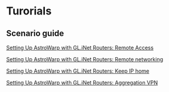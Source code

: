 # Turorials

## Scenario guide
[Setting Up AstroWarp with GL.iNet Routers: Remote Access](setting_up_astrowarp_with_glinet_routers_remote_access.md)

[Setting Up AstroWarp with GL.iNet Routers: Remote networking](setting_up_astrowarp_with_glinet_routers_remote_networking.md)

[Setting Up AstroWarp with GL.iNet Routers: Keep IP home](setting_up_astrowarp_with_glinet_routers_keep_ip_home.md)

[Setting Up AstroWarp with GL.iNet Routers: Aggregation VPN](setting_up_astrowarp_with_glinet_routers_aggregation_vpn.md)